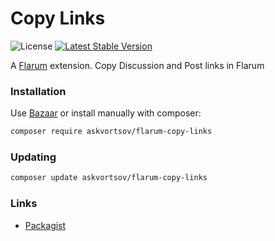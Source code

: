 # Copy Links

![License](https://img.shields.io/badge/license-MIT-blue.svg) [![Latest Stable Version](https://img.shields.io/packagist/v/askvortsov/flarum-copy-links.svg)](https://packagist.org/packages/askvortsov/flarum-copy-links)

A [Flarum](http://flarum.org) extension. Copy Discussion and Post links in Flarum

### Installation

Use [Bazaar](https://discuss.flarum.org/d/5151-flagrow-bazaar-the-extension-marketplace) or install manually with composer:

```sh
composer require askvortsov/flarum-copy-links
```

### Updating

```sh
composer update askvortsov/flarum-copy-links
```

### Links

- [Packagist](https://packagist.org/packages/askvortsov/flarum-copy-links)
